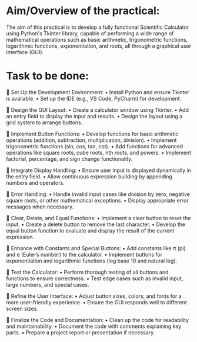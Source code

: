 # Aim/Overview of the practical: 
The aim of this practical is to develop a fully functional Scientific Calculator using Python's Tkinter library, capable of performing a wide range of mathematical operations such as basic arithmetic, trigonometric functions, logarithmic functions, exponentiation, and roots, all through a graphical user interface (GUI).

# Task to be done:
	Set Up the Development Environment:
•	Install Python and ensure Tkinter is available.
•	Set up the IDE (e.g., VS Code, PyCharm) for development.

	Design the GUI Layout:
•	Create a calculator window using Tkinter.
•	Add an entry field to display the input and results.
•	Design the layout using a grid system to arrange buttons.

	Implement Button Functions:
•	Develop functions for basic arithmetic operations (addition, subtraction, multiplication, division).
•	Implement trigonometric functions (sin, cos, tan, cot).
•	Add functions for advanced operations like square roots, cube roots, nth roots, and powers.
•	Implement factorial, percentage, and sign change functionality.

	Integrate Display Handling:
•	Ensure user input is displayed dynamically in the entry field.
•	Allow continuous expression building by appending numbers and operators.

	Error Handling:
•	Handle invalid input cases like division by zero, negative square roots, or other mathematical exceptions.
•	Display appropriate error messages when necessary.

	Clear, Delete, and Equal Functions:
•	Implement a clear button to reset the input.
•	Create a delete button to remove the last character.
•	Develop the equal button function to evaluate and display the result of the current expression.

	Enhance with Constants and Special Buttons:
•	Add constants like π (pi) and e (Euler’s number) to the calculator.
•	Implement buttons for exponentiation and logarithmic functions (log base 10 and natural log).

	Test the Calculator:
•	Perform thorough testing of all buttons and functions to ensure correctness.
•	Test edge cases such as invalid input, large numbers, and special cases.

	Refine the User Interface:
•	Adjust button sizes, colors, and fonts for a more user-friendly experience.
•	Ensure the GUI responds well to different screen sizes.

	Finalize the Code and Documentation:
•	Clean up the code for readability and maintainability.
•	Document the code with comments explaining key parts.
•	Prepare a project report or presentation if necessary.

